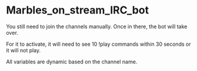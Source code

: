 # Marbles_on_stream_IRC_bot

You still need to join the channels manually. Once in there, the bot will take over. 

For it to activate, it will need to see 10 !play commands within 30 seconds or it will not play.

All variables are dynamic based on the channel name. 
